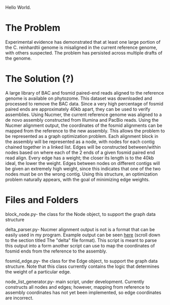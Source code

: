 Hello World.

<h1>The Problem</h1>

Experimental evidence has demonstrated that at least one large portion of the C. reinhardtii genome is misaligned in the current reference genome, with others suspected. The problem has persisted across multiple drafts of the genome.

<h1>The Solution (?)</h1>
A large library of BAC and fosmid paired-end reads aligned to the reference genome is available on phytozome. This dataset was downloaded and processed to remove the BAC data. Since a very high percentage of fosmid paired ends are approximately 40kb apart, they can be used to verify assemblies. Using Nucmer, the current reference genome was aligned to a de novo assembly constructed from Illumina and PacBio reads. Using the Nucmer alignment output, the coordinates of the fosmid alignments can be mapped from the reference to the new assembly. This allows the problem to be represented as a graph optimization problem. Each alignment block in the assembly will be represented as a node, with nodes for each contig chained together in a linked list. Edges will be constructed between/within nodes based on where each of the 2 ends of a given fosmid paired end read align. Every edge has a weight; the closer its length is to the 40kb ideal, the lower the weight. Edges between nodes on different contigs will be given an extremely high weight, since this indicates that one of the two nodes must be on the wrong contig. Using this structure, an optimization problem naturally appears, with the goal of minimizing edge weights. 

<h1>Files and Folders</h1>

block\_node.py- the class for the Node object, to support the graph data structure

delta\_parser.py- Nucmer alignment output is not is a format that can be easily used in my program. Example output can be seen [here](http://mummer.sourceforge.net/manual/#nucmer) (scroll down to the section titled The "delta" file format). This script is meant to parse this output into a form another script can use to map the coordinates of fosmid ends from the reference to the assembly.

fosmid\_edge.py- the class for the Edge object, to support the graph data structure. Note that this class currently contains the logic that determines the weight of a particular edge.

node\_list\_generator.py- main script, under development. Currently constructs all nodes and edges; however, mapping from reference to assembly coordinates has not yet been implemented, so edge coordinates are incorrect.
